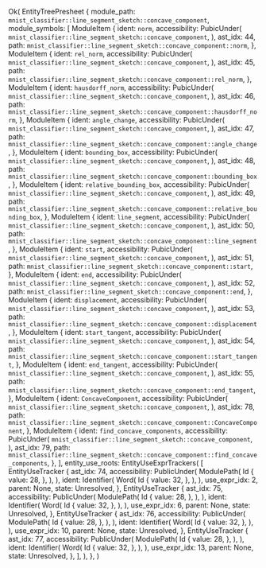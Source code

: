 Ok(
    EntityTreePresheet {
        module_path: `mnist_classifier::line_segment_sketch::concave_component`,
        module_symbols: [
            ModuleItem {
                ident: `norm`,
                accessibility: PubicUnder(
                    `mnist_classifier::line_segment_sketch::concave_component`,
                ),
                ast_idx: 44,
                path: `mnist_classifier::line_segment_sketch::concave_component::norm`,
            },
            ModuleItem {
                ident: `rel_norm`,
                accessibility: PubicUnder(
                    `mnist_classifier::line_segment_sketch::concave_component`,
                ),
                ast_idx: 45,
                path: `mnist_classifier::line_segment_sketch::concave_component::rel_norm`,
            },
            ModuleItem {
                ident: `hausdorff_norm`,
                accessibility: PubicUnder(
                    `mnist_classifier::line_segment_sketch::concave_component`,
                ),
                ast_idx: 46,
                path: `mnist_classifier::line_segment_sketch::concave_component::hausdorff_norm`,
            },
            ModuleItem {
                ident: `angle_change`,
                accessibility: PubicUnder(
                    `mnist_classifier::line_segment_sketch::concave_component`,
                ),
                ast_idx: 47,
                path: `mnist_classifier::line_segment_sketch::concave_component::angle_change`,
            },
            ModuleItem {
                ident: `bounding_box`,
                accessibility: PubicUnder(
                    `mnist_classifier::line_segment_sketch::concave_component`,
                ),
                ast_idx: 48,
                path: `mnist_classifier::line_segment_sketch::concave_component::bounding_box`,
            },
            ModuleItem {
                ident: `relative_bounding_box`,
                accessibility: PubicUnder(
                    `mnist_classifier::line_segment_sketch::concave_component`,
                ),
                ast_idx: 49,
                path: `mnist_classifier::line_segment_sketch::concave_component::relative_bounding_box`,
            },
            ModuleItem {
                ident: `line_segment`,
                accessibility: PubicUnder(
                    `mnist_classifier::line_segment_sketch::concave_component`,
                ),
                ast_idx: 50,
                path: `mnist_classifier::line_segment_sketch::concave_component::line_segment`,
            },
            ModuleItem {
                ident: `start`,
                accessibility: PubicUnder(
                    `mnist_classifier::line_segment_sketch::concave_component`,
                ),
                ast_idx: 51,
                path: `mnist_classifier::line_segment_sketch::concave_component::start`,
            },
            ModuleItem {
                ident: `end`,
                accessibility: PubicUnder(
                    `mnist_classifier::line_segment_sketch::concave_component`,
                ),
                ast_idx: 52,
                path: `mnist_classifier::line_segment_sketch::concave_component::end`,
            },
            ModuleItem {
                ident: `displacement`,
                accessibility: PubicUnder(
                    `mnist_classifier::line_segment_sketch::concave_component`,
                ),
                ast_idx: 53,
                path: `mnist_classifier::line_segment_sketch::concave_component::displacement`,
            },
            ModuleItem {
                ident: `start_tangent`,
                accessibility: PubicUnder(
                    `mnist_classifier::line_segment_sketch::concave_component`,
                ),
                ast_idx: 54,
                path: `mnist_classifier::line_segment_sketch::concave_component::start_tangent`,
            },
            ModuleItem {
                ident: `end_tangent`,
                accessibility: PubicUnder(
                    `mnist_classifier::line_segment_sketch::concave_component`,
                ),
                ast_idx: 55,
                path: `mnist_classifier::line_segment_sketch::concave_component::end_tangent`,
            },
            ModuleItem {
                ident: `ConcaveComponent`,
                accessibility: PubicUnder(
                    `mnist_classifier::line_segment_sketch::concave_component`,
                ),
                ast_idx: 78,
                path: `mnist_classifier::line_segment_sketch::concave_component::ConcaveComponent`,
            },
            ModuleItem {
                ident: `find_concave_components`,
                accessibility: PubicUnder(
                    `mnist_classifier::line_segment_sketch::concave_component`,
                ),
                ast_idx: 79,
                path: `mnist_classifier::line_segment_sketch::concave_component::find_concave_components`,
            },
        ],
        entity_use_roots: EntityUseExprTrackers(
            [
                EntityUseTracker {
                    ast_idx: 74,
                    accessibility: PublicUnder(
                        ModulePath(
                            Id {
                                value: 28,
                            },
                        ),
                    ),
                    ident: Identifier(
                        Word(
                            Id {
                                value: 32,
                            },
                        ),
                    ),
                    use_expr_idx: 2,
                    parent: None,
                    state: Unresolved,
                },
                EntityUseTracker {
                    ast_idx: 75,
                    accessibility: PublicUnder(
                        ModulePath(
                            Id {
                                value: 28,
                            },
                        ),
                    ),
                    ident: Identifier(
                        Word(
                            Id {
                                value: 32,
                            },
                        ),
                    ),
                    use_expr_idx: 6,
                    parent: None,
                    state: Unresolved,
                },
                EntityUseTracker {
                    ast_idx: 76,
                    accessibility: PublicUnder(
                        ModulePath(
                            Id {
                                value: 28,
                            },
                        ),
                    ),
                    ident: Identifier(
                        Word(
                            Id {
                                value: 32,
                            },
                        ),
                    ),
                    use_expr_idx: 10,
                    parent: None,
                    state: Unresolved,
                },
                EntityUseTracker {
                    ast_idx: 77,
                    accessibility: PublicUnder(
                        ModulePath(
                            Id {
                                value: 28,
                            },
                        ),
                    ),
                    ident: Identifier(
                        Word(
                            Id {
                                value: 32,
                            },
                        ),
                    ),
                    use_expr_idx: 13,
                    parent: None,
                    state: Unresolved,
                },
            ],
        ),
    },
)